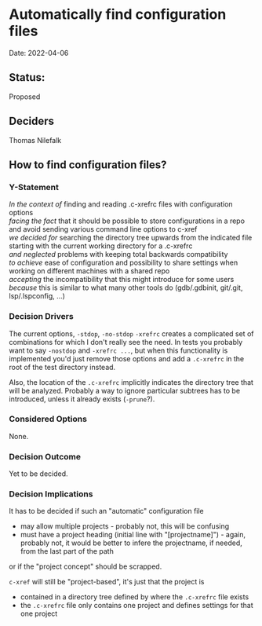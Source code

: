 # Automatically find configuration files

Date: 2022-04-06

## Status:

Proposed

## Deciders

Thomas Nilefalk

## How to find configuration files?

### Y-Statement

_In the context of_ finding and reading .c-xrefrc files with configuration options  
_facing the fact_ that it should be possible to store configurations in a repo and avoid sending various command line options to c-xref  
_we decided for_ searching the directory tree upwards from the indicated file starting with the current working directory for a .c-xrefrc  
_and neglected_ problems with keeping total backwards compatibility  
_to achieve_ ease of configuration and possibility to share settings when working on different machines with a shared repo  
_accepting_ the incompatibility that this might introduce for some users  
_because_ this is similar to what many other tools do (gdb/.gdbinit, git/.git, lsp/.lspconfig, ...)  
    
### Decision Drivers

The current options, `-stdop`, `-no-stdop` `-xrefrc` creates a complicated set of combinations for which I don't really see the need.
In tests you probably want to say `-nostdop` and `-xrefrc ...`, but when this functionality is implemented you'd just remove those options and add a `.c-xrefrc` in the root of the test directory instead.

Also, the location of the `.c-xrefrc` implicitly indicates the directory tree that will be analyzed.
Probably a way to ignore particular subtrees has to be introduced, unless it already exists (`-prune`?).

### Considered Options

None.

### Decision Outcome

Yet to be decided.

### Decision Implications

It has to be decided if such an "automatic" configuration file 

- may allow multiple projects - probably not, this will be confusing
- must have a project heading (initial line with "[projectname]") - again, probably not, it would be better to infere the projectname, if needed, from the last part of the path

or if the "project concept" should be scrapped.

`c-xref` will still be "project-based", it's just that the project is

- contained in a directory tree defined by where the `.c-xrefrc` file exists
- the `.c-xrefrc` file only contains one project and defines settings for that one project

